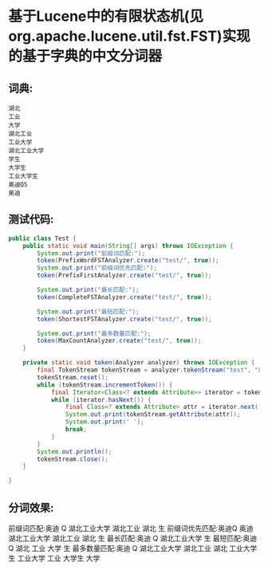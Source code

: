 # 基于Lucene中的有限状态机(见org.apache.lucene.util.fst.FST)实现的基于字典的中文分词器

## 词典:
    湖北
    工业
    大学
    湖北工业
    工业大学
    湖北工业大学
    学生
    大学生
    工业大学生
    奥迪Q5
    奥迪

## 测试代码: 
```java
public class Test {
    public static void main(String[] args) throws IOException {
        System.out.print("前缀词匹配:");
        token(PrefixWordFSTAnalyzer.create("test/", true));
        System.out.print("前缀词优先匹配:");
        token(PrefixFirstAnalyzer.create("test/", true));

        System.out.print("最长匹配:");
        token(CompleteFSTAnalyzer.create("test/", true));

        System.out.print("最短匹配:");
        token(ShortestFSTAnalyzer.create("test/", true));

        System.out.print("最多数量匹配:");
        token(MaxCountAnalyzer.create("test/", true));
    }

    private static void token(Analyzer analyzer) throws IOException {
        final TokenStream tokenStream = analyzer.tokenStream("test", "奥迪Q湖北工业大学生");
        tokenStream.reset();
        while (tokenStream.incrementToken()) {
            final Iterator<Class<? extends Attribute>> iterator = tokenStream.getAttributeClassesIterator();
            while (iterator.hasNext()) {
                final Class<? extends Attribute> attr = iterator.next();
                System.out.print(tokenStream.getAttribute(attr));
                System.out.print(' ');
                break;
            }
        }
        System.out.println();
        tokenStream.close();
    }

}
```

## 分词效果:

前缀词匹配:奥迪 Q 湖北工业大学 湖北工业 湖北 生
前缀词优先匹配:奥迪Q 奥迪 湖北工业大学 湖北工业 湖北 生
最长匹配:奥迪 Q 湖北工业大学 生
最短匹配:奥迪 Q 湖北 工业 大学 生
最多数量匹配:奥迪 Q 湖北工业大学 湖北工业 湖北 工业大学生 工业大学 工业 大学生 大学

